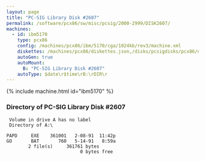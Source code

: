 ```yaml
---
layout: page
title: "PC-SIG Library Disk #2607"
permalink: /software/pcx86/sw/misc/pcsig/2000-2999/DISK2607/
machines:
  - id: ibm5170
    type: pcx86
    config: /machines/pcx86/ibm/5170/cga/1024kb/rev3/machine.xml
    diskettes: /machines/pcx86/diskettes.json,/disks/pcsigdisks/pcx86/diskettes.json
    autoGen: true
    autoMount:
      B: "PC-SIG Library Disk #2607"
    autoType: $date\r$time\rB:\rDIR\r
---
```


{% include machine.html id="ibm5170" %}

### Directory of PC-SIG Library Disk #2607

     Volume in drive A has no label
     Directory of A:\

    PAPD     EXE    361001   2-08-91  11:42p
    GO       BAT       760   5-14-91   8:59a
            2 file(s)     361761 bytes
                               0 bytes free
